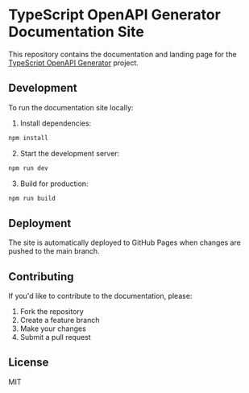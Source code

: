 # TypeScript OpenAPI Generator Documentation Site

This repository contains the documentation and landing page for the [TypeScript OpenAPI Generator](https://github.com/petermcarthur/typescript-openapi-generator) project.

## Development

To run the documentation site locally:

1. Install dependencies:
```bash
npm install
```

2. Start the development server:
```bash
npm run dev
```

3. Build for production:
```bash
npm run build
```

## Deployment

The site is automatically deployed to GitHub Pages when changes are pushed to the main branch.

## Contributing

If you'd like to contribute to the documentation, please:

1. Fork the repository
2. Create a feature branch
3. Make your changes
4. Submit a pull request

## License

MIT

